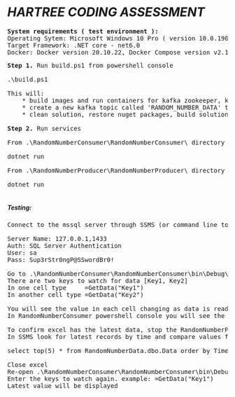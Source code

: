 # ***HARTREE CODING ASSESSMENT***<br/>
<pre>
<b>System requirements ( test environment ):</b>
Operating Sytem: Microsoft Windows 10 Pro ( version 10.0.19045 )
Target Framework: .NET core - net6.0
Docker: Docker version 20.10.22, Docker Compose version v2.15.1
</pre>
<pre>
<b>Step 1.</b> Run build.ps1 from powershell console<br/>
.\build.ps1<br/>
This will:
    * build images and run containers for kafka zookeeper, kafka broker, and mssql
    * create a new kafka topic called 'RANDOM_NUMBER_DATA' that the services will consume and produce messages to
    * clean solution, restore nuget packages, build solution<br/>
<b>Step 2.</b> Run services<br/>
From .\RandomNumberConsumer\RandomNumberConsumer\ directory in a powershell console, run project<br/>
dotnet run<br/>
From .\RandomNumberProducer\RandomNumberProducer\ directory in a powershell console, run project<br/>
dotnet run<br/>
</pre>

##### Testing:<br/>
<pre>
Connect to the mssql server through SSMS (or command line tool) using the password in the docker-compose.yml file<br/>
Server Name: 127.0.0.1,1433
Auth: SQL Server Authentication
User: sa
Pass: Sup3rStr0ngP@SSwordBr0!<!--Not a super strong password 😁--><br/>
Go to .\RandomNumberConsumer\RandomNumberConsumer\bin\Debug\net6.0-windows\ directory in file explorer and double click 'RandommNumberConsumer-AddIn64.xll' file
There are two keys to watch for data [Key1, Key2]
In one cell type     =GetData("Key1")
In another cell type =GetData("Key2")<br/>
You will see the value in each cell changing as data is read from kafka
In RandomNumberConsumer powershell console you will see the service logging messages from kafka as well<br/>
To confirm excel has the latest data, stop the RandomNumberProducer service and note the values in excel
In SSMS look for latest records by time and compare values for most recent records for Key1 and Key2<br/>
select top(5) * from RandomNumberData.dbo.Data order by Time desc<br/>
Close excel
Re-open .\RandomNumberConsumer\RandomNumberConsumer\bin\Debug\net6.0-windows\RandommNumberConsumer-AddIn64.xll
Enter the keys to watch again. example: =GetData("Key1")
Latest value will be displayed</pre>